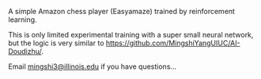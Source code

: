 A simple Amazon chess player (Easyamaze) trained by reinforcement learning.

This is only limited experimental training with a super small neural network, but the logic is very similar to https://github.com/MingshiYangUIUC/AI-Doudizhu/. 

Email mingshi3@illinois.edu if you have questions...
